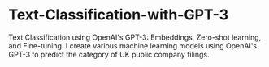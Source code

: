 # Text-Classification-with-GPT-3
Text Classification using OpenAI's GPT-3: Embeddings, Zero-shot learning, and Fine-tuning. I create various machine learning models using OpenAI's GPT-3 to predict the category of UK public company filings.
